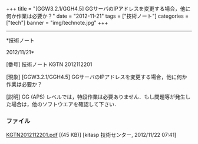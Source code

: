 ﻿+++
title = "[GGW3.2.1/GGH4.5] GGサーバのIPアドレスを変更する場合，他に何か作業は必要か？"
date = "2012-11-21"
tags = ["技術ノート"]
categories = ["tech"]
banner = "img/technote.jpg"
+++

-----------------------------------------------------------------------------------------------------------------------------

*技術ノート

2012/11/21*


[番号]
技術ノート KGTN 2012112201

[現象]
[GGW3.2.1/GGH4.5]
GGサーバのIPアドレスを変更する場合，他に何か作業は必要か？

[説明]
GG (APS)
レベルでは，特段作業は必要ありません．もし問題等が発生した場合は，他のソフトウエアを確認して下さい．


### ファイル

 
 


[KGTN2012112201.pdf](http://techreport.kitasp.net/attachments/download/1121/KGTN2012112201.pdf)
 [(45 KB)] [kitasp 技術センター, 2012/11/22
07:41]


 


 

